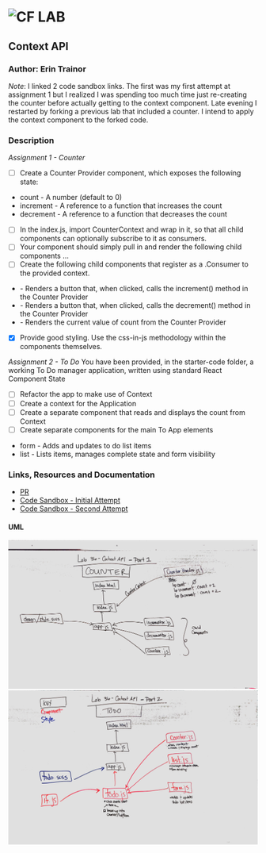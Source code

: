 ![CF](http://i.imgur.com/7v5ASc8.png) LAB
=================================================

## Context API
### Author: Erin Trainor

_Note_: I linked 2 code sandbox links. The first was my first attempt at assignment 1 but I realized I was spending too much time just re-creating the counter before actually getting to the context component. Late evening I restarted by forking a previous lab that included a counter. I intend to apply the context component to the forked code.

### Description
*Assignment 1 - Counter*
- [ ] Create a Counter Provider component, which exposes the following state:
* count - A number (default to 0)
* increment - A reference to a function that increases the count
* decrement - A reference to a function that decreases the count
- [ ] In the index.js, import CounterContext and wrap <App /> in it, so that all child components can optionally subscribe to it as consumers.
- [ ] Your <App /> component should simply pull in and render the following child components …
- [ ] Create the following child components that register as a .Consumer to the provided context.
* <Incrementer /> - Renders a button that, when clicked, calls the increment() method in the Counter Provider
* <Decrementer /> - Renders a button that, when clicked, calls the decrement() method in the Counter Provider
* <Counter /> - Renders the current value of count from the Counter Provider
- [X] Provide good styling. Use the css-in-js methodology within the components themselves.

*Assignment 2 - To Do*
You have been provided, in the starter-code folder, a working To Do manager application, written using standard React Component State

- [ ] Refactor the app to make use of Context
- [ ] Create a context for the Application
- [ ] Create a separate <Counter /> component that reads and displays the count from Context
- [ ] Create separate components for the main To App elements
* form - Adds and updates to do list items
* list - Lists items, manages complete state and form visibility

### Links, Resources and Documentation
* [PR](https://github.com/401-advanced-javascript-401d29/lab-36/pull/1)
* [Code Sandbox - Initial Attempt](https://codesandbox.io/s/3yw5vzvqmm)
* [Code Sandbox - Second Attempt](https://codesandbox.io/s/99kkqv82p)

#### UML
![Assignment 1 UML](uml-part1.jpg)
![Assignment 2 UML](uml-part2.jpg)

